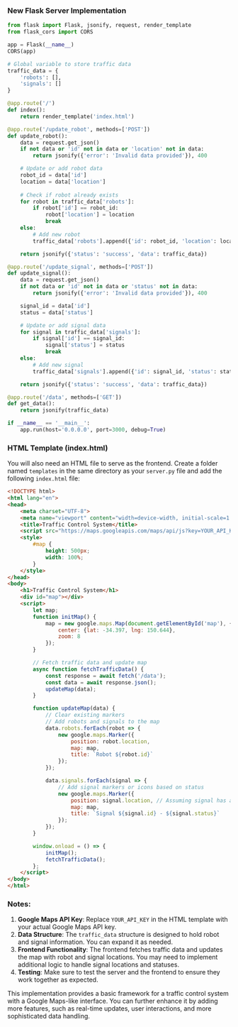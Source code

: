 ### New Flask Server Implementation

```python
from flask import Flask, jsonify, request, render_template
from flask_cors import CORS

app = Flask(__name__)
CORS(app)

# Global variable to store traffic data
traffic_data = {
    'robots': [],
    'signals': []
}

@app.route('/')
def index():
    return render_template('index.html')

@app.route('/update_robot', methods=['POST'])
def update_robot():
    data = request.get_json()
    if not data or 'id' not in data or 'location' not in data:
        return jsonify({'error': 'Invalid data provided'}), 400

    # Update or add robot data
    robot_id = data['id']
    location = data['location']
    
    # Check if robot already exists
    for robot in traffic_data['robots']:
        if robot['id'] == robot_id:
            robot['location'] = location
            break
    else:
        # Add new robot
        traffic_data['robots'].append({'id': robot_id, 'location': location})

    return jsonify({'status': 'success', 'data': traffic_data})

@app.route('/update_signal', methods=['POST'])
def update_signal():
    data = request.get_json()
    if not data or 'id' not in data or 'status' not in data:
        return jsonify({'error': 'Invalid data provided'}), 400

    signal_id = data['id']
    status = data['status']

    # Update or add signal data
    for signal in traffic_data['signals']:
        if signal['id'] == signal_id:
            signal['status'] = status
            break
    else:
        # Add new signal
        traffic_data['signals'].append({'id': signal_id, 'status': status})

    return jsonify({'status': 'success', 'data': traffic_data})

@app.route('/data', methods=['GET'])
def get_data():
    return jsonify(traffic_data)

if __name__ == '__main__':
    app.run(host='0.0.0.0', port=3000, debug=True)
```

### HTML Template (index.html)

You will also need an HTML file to serve as the frontend. Create a folder named `templates` in the same directory as your `server.py` file and add the following `index.html` file:

```html
<!DOCTYPE html>
<html lang="en">
<head>
    <meta charset="UTF-8">
    <meta name="viewport" content="width=device-width, initial-scale=1.0">
    <title>Traffic Control System</title>
    <script src="https://maps.googleapis.com/maps/api/js?key=YOUR_API_KEY"></script>
    <style>
        #map {
            height: 500px;
            width: 100%;
        }
    </style>
</head>
<body>
    <h1>Traffic Control System</h1>
    <div id="map"></div>
    <script>
        let map;
        function initMap() {
            map = new google.maps.Map(document.getElementById('map'), {
                center: {lat: -34.397, lng: 150.644},
                zoom: 8
            });
        }

        // Fetch traffic data and update map
        async function fetchTrafficData() {
            const response = await fetch('/data');
            const data = await response.json();
            updateMap(data);
        }

        function updateMap(data) {
            // Clear existing markers
            // Add robots and signals to the map
            data.robots.forEach(robot => {
                new google.maps.Marker({
                    position: robot.location,
                    map: map,
                    title: `Robot ${robot.id}`
                });
            });

            data.signals.forEach(signal => {
                // Add signal markers or icons based on status
                new google.maps.Marker({
                    position: signal.location, // Assuming signal has a location
                    map: map,
                    title: `Signal ${signal.id} - ${signal.status}`
                });
            });
        }

        window.onload = () => {
            initMap();
            fetchTrafficData();
        };
    </script>
</body>
</html>
```

### Notes:
1. **Google Maps API Key**: Replace `YOUR_API_KEY` in the HTML template with your actual Google Maps API key.
2. **Data Structure**: The `traffic_data` structure is designed to hold robot and signal information. You can expand it as needed.
3. **Frontend Functionality**: The frontend fetches traffic data and updates the map with robot and signal locations. You may need to implement additional logic to handle signal locations and statuses.
4. **Testing**: Make sure to test the server and the frontend to ensure they work together as expected.

This implementation provides a basic framework for a traffic control system with a Google Maps-like interface. You can further enhance it by adding more features, such as real-time updates, user interactions, and more sophisticated data handling.
